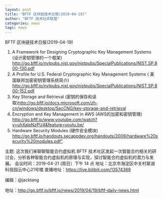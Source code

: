 ```yaml
---
layout: post
title: "BFTF 区块链技术日报(2019-04-19)"
author: "BFTF 技术社区联盟"
categories: news
tags: news
---
```


BFTF 区块链技术日报(2019-04-19)

1. A Framework for Designing Cryptographic Key Management Systems (设计密钥管理的一个框架) <http://go.bftf.io/nvlpubs.nist.gov/nistpubs/SpecialPublications/NIST.SP.800-130.pdf>
2. A Profile for U.S. Federal Cryptographic Key Management Systems (
美国联邦加密密钥管理系统简介) <http://go.bftf.io/nvlpubs.nist.gov/nistpubs/SpecialPublications/NIST.SP.800-152.pdf>
3. Key Storage and Retrieval (密钥的保存和读取)<http://go.bftf.io/docs.microsoft.com/zh-cn/windows/desktop/SecCNG/key-storage-and-retrieval>
4. Encryption and Key Management in AWS (AWS的加密和密钥管理) <http://go.bftf.io/www.youtube.com/watch?v=uhXalpNzPU4&feature=youtu.be/>
5. Hardware Security Modules (硬件安全模块) <http://go.bftf.io/handouts.secappdev.org/handouts/2009/hardware%20security%20modules.pdf">


主题: 这次我们来聊聊智能合约虚拟机
BFTF 技术社区发起一次智能合约相关的研讨会，分析各种智能合约虚拟机的原理与实现，探讨智能合约虚拟机的潜力与发展。
会议时间：2019-04-21 (周日）下午 14 点
地址：北京市海淀区中关村翠湖科技园云中心21号楼
直播地址：https://live.bilibili.com/13574369

编辑：@jacktang

地址：http://go.bftf.io/bftf.io/news/2019/04/19/bftf-daily-news.html
